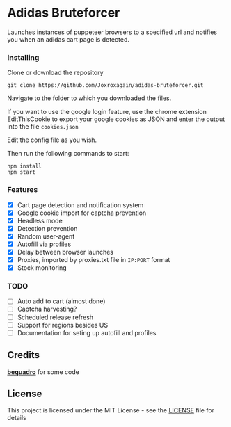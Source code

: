 # Adidas Bruteforcer

Launches instances of puppeteer browsers to a specified url and notifies you when an adidas cart page is detected.

### Installing
Clone or download the repository

```
git clone https://github.com/Joxroxagain/adidas-bruteforcer.git
```
Navigate to the folder to which you downloaded the files.

If you want to use the google login feature, use the chrome extension EditThisCookie to export your google cookies as JSON and enter the output into the file ```cookies.json```

Edit the config file as you wish.

Then run the following commands to start:
```
npm install
npm start
```
### Features
- [x] Cart page detection and notification system
- [x] Google cookie import for captcha prevention
- [x] Headless mode
- [x] Detection prevention
- [x] Random user-agent
- [x] Autofill via profiles
- [x] Delay between browser launches
- [x] Proxies, imported by proxies.txt file in `IP:PORT` format
- [x] Stock monitoring

### TODO

- [ ] Auto add to cart (almost done)
- [ ] Captcha harvesting?
- [ ] Scheduled release refresh
- [ ] Support for regions besides US
- [ ] Documentation for seting up autofill and profiles

## Credits
[<b>bequadro</b>](https://github.com/bequadro/kju) for some code

## License

This project is licensed under the MIT License - see the [LICENSE](LICENSE) file for details
